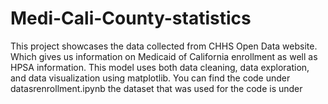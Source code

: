 # Medi-Cali-County-statistics
This project showcases the data collected from CHHS Open Data website. Which gives us information on Medicaid of California enrollment as well as HPSA information. 
This model uses both data cleaning, data exploration, and data visualization using matplotlib.
You can find the code under datasrenrollment.ipynb
the dataset that was used for the code is under 
